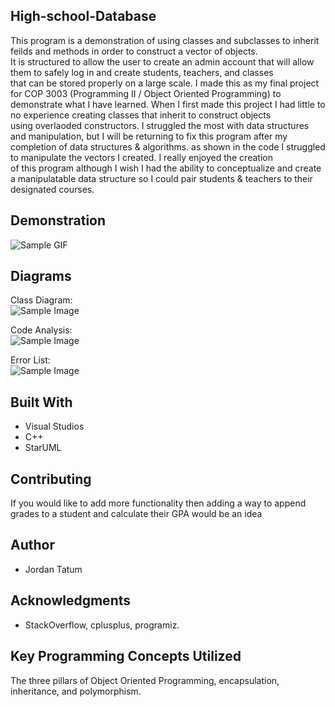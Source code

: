 ## High-school-Database

This program is a demonstration of using classes and subclasses to inherit feilds and methods in order to construct a vector of objects. <br />
It is structured to allow the user to create an admin account that will allow them to safely log in and create students, teachers, and classes <br />
that can be stored properly on a large scale. I made this as my final project for COP 3003 (Programming II / Object Oriented Programming) to <br />
demonstrate what I have learned. When I first made this project I had little to no experience creating classes that inherit to construct objects <br />
using overlaoded constructors. I struggled the most with data structures and manipulation, but I will be returning to fix this program after my <br />
completion of data structures & algorithms. as shown in the code I struggled to manipulate the vectors I created. I really enjoyed the creation <br />
of this program although I wish I had the ability to conceptualize and create a manipulatable data structure so I could pair students & teachers to 
their designated courses. 

## Demonstration
![Sample GIF](docs/octocat_github.gif) 

## Diagrams
Class Diagram: <br />
 ![Sample Image](docs/9919.png) <br />
 
Code Analysis: <br />
 ![Sample Image](docs/9919.png) <br />
 
Error List: <br />
 ![Sample Image](docs/9919.png) <br />
 
## Built With

* Visual Studios
* C++
* StarUML  

## Contributing

If you would like to add more functionality then adding a way to append grades to a student and calculate their GPA would be an idea <br />

## Author

* Jordan Tatum

## Acknowledgments

* StackOverflow, cplusplus, programiz. <br />

## Key Programming Concepts Utilized

The three pillars of Object Oriented Programming, encapsulation, inheritance, and polymorphism. <br />

